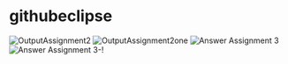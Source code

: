 # githubeclipse
![OutputAssignment2](https://user-images.githubusercontent.com/73088026/103845973-26db5b00-50d8-11eb-9979-b963750edfe5.png)
![OutputAssignment2one](https://user-images.githubusercontent.com/73088026/103845983-2a6ee200-50d8-11eb-8529-0e70f39fafbf.png)
![Answer Assignment 3](https://user-images.githubusercontent.com/73088026/104144074-e42dc180-53fc-11eb-95df-c723c1fb869b.png)
![Answer Assignment 3-!](https://user-images.githubusercontent.com/73088026/104144087-e7c14880-53fc-11eb-9b1f-99b6b4a432db.png)
